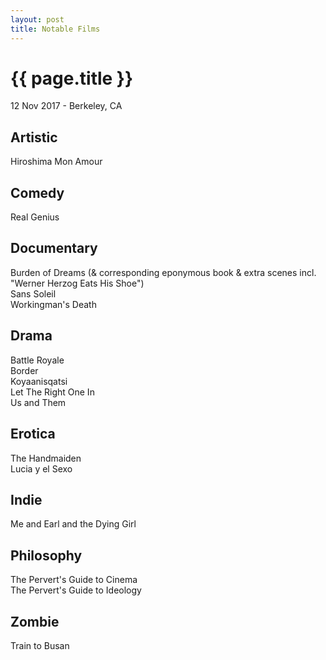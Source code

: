 ```yaml
---
layout: post
title: Notable Films
---
```


{{ page.title }}
================

<p class="meta">12 Nov 2017 - Berkeley, CA</p>

## Artistic
Hiroshima Mon Amour  

## Comedy
Real Genius  

## Documentary
Burden of Dreams (& corresponding eponymous book & extra scenes incl. "Werner Herzog Eats His Shoe")  
Sans Soleil  
Workingman's Death  

## Drama
Battle Royale  
Border  
Koyaanisqatsi  
Let The Right One In  
Us and Them  

## Erotica
The Handmaiden  
Lucia y el Sexo  

## Indie
Me and Earl and the Dying Girl  

## Philosophy
The Pervert's Guide to Cinema  
The Pervert's Guide to Ideology  

## Zombie
Train to Busan